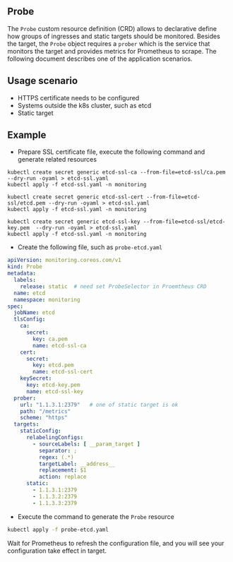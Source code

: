 ## Probe

The `Probe` custom resource definition (CRD) allows to declarative define how groups of ingresses and static targets should be monitored. Besides the target, the `Probe` object requires a `prober` which is the service that monitors the target and provides metrics for Prometheus to scrape. The following document describes one of the application scenarios.



## Usage scenario

+ HTTPS certificate needs to be configured
+ Systems outside the k8s cluster, such as etcd
+ Static target

## Example

+ Prepare SSL certificate file, execute the following command and generate related resources

~~~shell
kubectl create secret generic etcd-ssl-ca --from-file=etcd-ssl/ca.pem --dry-run -oyaml > etcd-ssl.yaml
kubectl apply -f etcd-ssl.yaml -n monitoring

kubectl create secret generic etcd-ssl-cert --from-file=etcd-ssl/etcd.pem --dry-run -oyaml > etcd-ssl.yaml
kubectl apply -f etcd-ssl.yaml -n monitoring

kubectl create secret generic etcd-ssl-key --from-file=etcd-ssl/etcd-key.pem  --dry-run -oyaml > etcd-ssl.yaml
kubectl apply -f etcd-ssl.yaml -n monitoring
~~~

+ Create the following file, such as `probe-etcd.yaml`

~~~yaml
apiVersion: monitoring.coreos.com/v1
kind: Probe
metadata:
  labels:
    release: static  # need set ProbeSelector in Proemtheus CRD
  name: etcd
  namespace: monitoring
spec:
  jobName: etcd
  tlsConfig:
    ca:
      secret:
        key: ca.pem
        name: etcd-ssl-ca
    cert:
      secret:
        key: etcd.pem
        name: etcd-ssl-cert
    keySecret:
      key: etcd-key.pem
      name: etcd-ssl-key
  prober:
    url: "1.1.3.1:2379"   # one of static target is ok 
    path: "/metrics"
    scheme: "https"
  targets:
    staticConfig:
      relabelingConfigs:   
        - sourceLabels: [ __param_target ]
          separator: ;
          regex: (.*)
          targetLabel: __address__
          replacement: $1
          action: replace
      static:
        - 1.1.3.1:2379  
        - 1.1.3.2:2379
        - 1.1.3.3:2379
~~~

+ Execute the command to generate the `Probe` resource

~~~sh
kubectl apply -f probe-etcd.yaml
~~~

Wait for Prometheus to refresh the configuration file, and you will see your configuration take effect in target.

